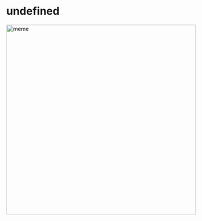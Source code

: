 <h1>undefined</h1> <img src="https://i.imgur.com/691XkiH.jpg" alt="meme" width="500" height="500"></img>